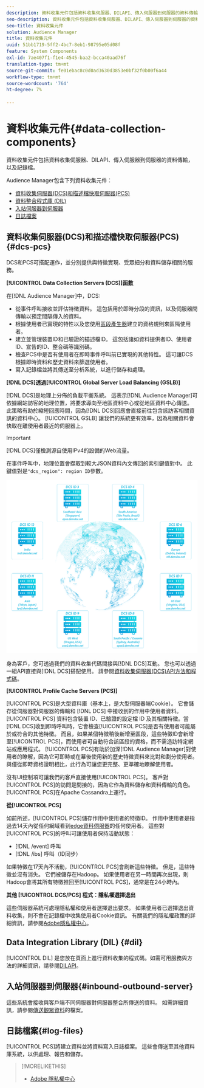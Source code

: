 ```yaml
---
description: 資料收集元件包括資料收集伺服器、DILAPI、傳入伺服器到伺服器的資料傳輸，以及記錄檔。
seo-description: 資料收集元件包括資料收集伺服器、DILAPI、傳入伺服器到伺服器的資料傳輸，以及記錄檔。
seo-title: 資料收集元件
solution: Audience Manager
title: 資料收集元件
uuid: 51bb1719-5ff2-4bc7-8eb1-98795e05d08f
feature: System Components
exl-id: 7ae407f1-f1e4-4545-baa2-bcca40aad76f
translation-type: tm+mt
source-git-commit: fe01ebac8c0d0ad3630d3853e0bf32f0b00f6a44
workflow-type: tm+mt
source-wordcount: '764'
ht-degree: 7%

---
```


# 資料收集元件{#data-collection-components}

資料收集元件包括資料收集伺服器、DILAPI、傳入伺服器到伺服器的資料傳輸，以及記錄檔。

<!-- 

c_compcollect.xml

 -->

Audience Manager包含下列資料收集元件：

* [資料收集伺服器(DCS)和描述檔快取伺服器(PCS)](../../reference/system-components/components-data-collection.md#dcs-pcs)
* [資料整合程式庫 (DIL)](../../reference/system-components/components-data-collection.md#dil)
* [入站伺服器到伺服器](../../reference/system-components/components-data-collection.md#inbound-outbound-server)
* [日誌檔案](../../reference/system-components/components-data-collection.md#log-files)

## 資料收集伺服器(DCS)和描述檔快取伺服器(PCS){#dcs-pcs}

DCS和PCS可搭配運作，並分別提供與特徵實現、受眾細分和資料儲存相關的服務。

**[!UICONTROL Data Collection Servers (DCS)]函數**

在[!DNL Audience Manager]中，DCS:

* 從事件呼叫接收並評估特徵資料。 這包括用於即時分段的資訊，以及伺服器間傳輸以預定間隔傳入的資料。
* 根據使用者已實現的特性以及您使用[區段產生器](../../features/segments/segment-builder.md)建立的資格規則來區隔使用者。
* 建立並管理裝置ID和已驗證的描述檔ID。 這包括諸如資料提供者ID、使用者ID、宣告的ID、整合碼等識別碼。
* 檢查PCS中是否有使用者在即時事件呼叫前已實現的其他特性。 這可讓DCS根據即時資料和歷史資料來篩選使用者。
* 寫入記錄檔並將其傳送至分析系統，以進行儲存和處理。

**[!DNL DCS]透過[!UICONTROL Global Server Load Balancing (GSLB)]**

[!DNL DCS]是地理上分佈的負載平衡系統。 這表示[!DNL Audience Manager]可依據網站訪客的地理位置，將要求導向至地區資料中心或從地區資料中心傳送。 此策略有助於縮短回應時間，因為[!DNL DCS]回應會直接前往包含該訪客相關資訊的資料中心。 [!UICONTROL GSLB] 讓我們的系統更有效率，因為相關資料會快取在離使用者最近的伺服器上。

>[!IMPORTANT]
>
>[!DNL DCS]僅檢測源自使用IPv4的設備的Web流量。

在事件呼叫中，地理位置會擷取到較大JSON資料內文傳回的索引鍵值對中。 此鍵值對是`"dcs_region": region ID`參數。

![](assets/dcs-map.png)

身為客戶，您可透過我們的資料收集代碼間接與[!DNL DCS]互動。 您也可以透過一組API直接與[!DNL DCS]搭配使用。 請參閱[資料收集伺服器(DCS)API方法和程式碼](../../api/dcs-intro/dcs-event-calls/dcs-event-calls.md)。

**[!UICONTROL Profile Cache Servers (PCS)]**

[!UICONTROL PCS]是大型資料庫（基本上，是大型伺服器端Cookie）。 它會儲存從伺服器對伺服器的傳輸和 [!DNL DCS] 中接收到的作用中使用者資料。[!UICONTROL PCS] 資料包含裝置 ID、已驗證的設定檔 ID 及其相關特徵。當[!DNL DCS]收到即時呼叫時，它會檢查[!UICONTROL PCS]是否有使用者可能屬於或符合的其他特徵。 而且，如果某個特徵稍後新增至區段，這些特徵ID會新增至[!UICONTROL PCS]，而使用者可自動符合該區段的資格，而不需造訪特定網站或應用程式。 [!UICONTROL PCS]有助於加深[!DNL Audience Manager]對使用者的瞭解，因為它可即時或在幕後使用新的歷史特徵資料來比對和劃分使用者。 與僅從即時資格證明相比，此行為可讓您更完整、更準確地瞭解使用者。

沒有UI控制項可讓我們的客戶直接使用[!UICONTROL PCS]。 客戶對[!UICONTROL PCS]的訪問是間接的，因為它作為資料儲存和資料傳輸的角色。 [!UICONTROL PCS]在Apache Cassandra上運行。

**從[!UICONTROL PCS]**

如前所述，[!UICONTROL PCS]儲存作用中使用者的特徵ID。 作用中使用者是指過去14天內從任何網域看到[edge資料伺服器](../../reference/system-components/components-edge.md)的任何使用者。 這些對[!UICONTROL PCS]的呼叫可讓使用者保持活動狀態：

* [!DNL /event] 呼叫
* [!DNL /ibs] 呼叫（ID同步）

<!-- 

Removed /dpm calls from the bulleted list. /dpm calls have been deprecated.

 -->

如果特徵在17天內不活動，[!UICONTROL PCS]會刷新這些特徵。 但是，這些特徵並沒有消失。 它們被儲存在Hadoop。 如果使用者在另一時間再次出現，則Hadoop會將其所有特徵推回至[!UICONTROL PCS]，通常是在24小時內。

**其他 [!UICONTROL DCS/PCS] 程式：隱私權選擇退出**

這些伺服器系統可處理隱私權和使用者選擇退出要求。 如果使用者已選擇退出資料收集，則不會在記錄檔中收集使用者Cookie資訊。 有關我們的隱私權政策的詳細資訊，請參閱[Adobe隱私權中心](https://www.adobe.com/tw/privacy/experience-cloud.html)。

## Data Integration Library (DIL) {#dil}

[!UICONTROL DIL] 是您放在頁面上進行資料收集的程式碼。如需可用服務與方法的詳細資訊，請參閱[DILAPI](../../dil/dil-overview.md)。

## 入站伺服器到伺服器{#inbound-outbound-server}

這些系統會接收與客戶端不同伺服器對伺服器整合所傳送的資料。 如需詳細資訊，請參閱[傳送觀眾資料](/help/using/integration/sending-audience-data/real-time-data-integration/real-time-tech-specs.md)的檔案。

## 日誌檔案{#log-files}

[!UICONTROL PCS]將建立資料並將資料寫入日誌檔案。 這些會傳送至其他資料庫系統，以供處理、報告和儲存。

>[!MORELIKETHIS]
>
>* [Adobe 隱私權中心](https://www.adobe.com/tw/privacy.html)

